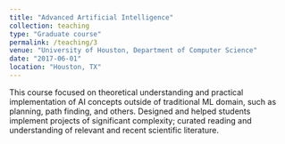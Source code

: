 ```yaml
---
title: "Advanced Artificial Intelligence"
collection: teaching
type: "Graduate course"
permalink: /teaching/3
venue: "University of Houston, Department of Computer Science"
date: "2017-06-01"
location: "Houston, TX"
---
```


This course focused on theoretical understanding and practical implementation of AI concepts outside of traditional ML domain, such as planning, path finding, and others. Designed and helped students implement projects of significant complexity; curated reading and understanding of relevant and recent scientific literature.
